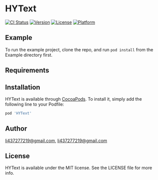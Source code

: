 # HYText

[![CI Status](https://img.shields.io/travis/li437277219@gmail.com/HYText.svg?style=flat)](https://travis-ci.org/li437277219@gmail.com/HYText)
[![Version](https://img.shields.io/cocoapods/v/HYText.svg?style=flat)](https://cocoapods.org/pods/HYText)
[![License](https://img.shields.io/cocoapods/l/HYText.svg?style=flat)](https://cocoapods.org/pods/HYText)
[![Platform](https://img.shields.io/cocoapods/p/HYText.svg?style=flat)](https://cocoapods.org/pods/HYText)

## Example

To run the example project, clone the repo, and run `pod install` from the Example directory first.

## Requirements

## Installation

HYText is available through [CocoaPods](https://cocoapods.org). To install
it, simply add the following line to your Podfile:

```ruby
pod 'HYText'
```

## Author

li437277219@gmail.com, li437277219@gmail.com

## License

HYText is available under the MIT license. See the LICENSE file for more info.
